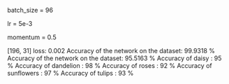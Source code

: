 batch_size = 96

lr = 5e-3

momentum = 0.5

[196,    31] loss: 0.002
Accuracy of the network on the dataset: 99.9318 %
Accuracy of the network on the dataset: 95.5163 %
Accuracy of daisy : 95 %
Accuracy of dandelion : 98 %
Accuracy of roses : 92 %
Accuracy of sunflowers : 97 %
Accuracy of tulips : 93 %